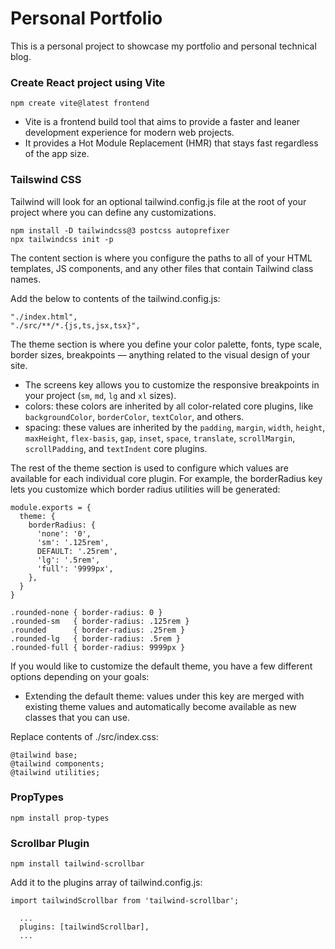 # Personal Portfolio
This is a personal project to showcase my portfolio and personal technical blog.

### Create React project using Vite

```
npm create vite@latest frontend
```

- Vite is a frontend build tool that aims to provide a faster and leaner development experience for modern web projects.
- It provides a Hot Module Replacement (HMR) that stays fast regardless of the app size.

### Tailswind CSS

Tailwind will look for an optional tailwind.config.js file at the root of your project where you can define any customizations.

```
npm install -D tailwindcss@3 postcss autoprefixer
npx tailwindcss init -p
```

The content section is where you configure the paths to all of your HTML templates, JS components, and any other files that contain Tailwind class names.

Add the below to contents of the tailwind.config.js:
```
"./index.html",
"./src/**/*.{js,ts,jsx,tsx}",
```

The theme section is where you define your color palette, fonts, type scale, border sizes, breakpoints — anything related to the visual design of your site.
- The screens key allows you to customize the responsive breakpoints in your project (`sm`, `md`, `lg` and `xl` sizes).
- colors: these colors are inherited by all color-related core plugins, like `backgroundColor`, `borderColor`, `textColor`, and others.
- spacing: these values are inherited by the `padding`, `margin`, `width`, `height`, `maxHeight`, `flex-basis`, `gap`, `inset`, `space`, `translate`, `scrollMargin`, `scrollPadding`, and `textIndent` core plugins.

The rest of the theme section is used to configure which values are available for each individual core plugin. For example, the borderRadius key lets you customize which border radius utilities will be generated:
```
module.exports = {
  theme: {
    borderRadius: {
      'none': '0',
      'sm': '.125rem',
      DEFAULT: '.25rem',
      'lg': '.5rem',
      'full': '9999px',
    },
  }
}

.rounded-none { border-radius: 0 }
.rounded-sm   { border-radius: .125rem }
.rounded      { border-radius: .25rem }
.rounded-lg   { border-radius: .5rem }
.rounded-full { border-radius: 9999px }
```

If you would like to customize the default theme, you have a few different options depending on your goals:
- Extending the default theme: values under this key are merged with existing theme values and automatically become available as new classes that you can use.



Replace contents of ./src/index.css:
```
@tailwind base;
@tailwind components;
@tailwind utilities;
```

### PropTypes
```
npm install prop-types
```

### Scrollbar Plugin
```
npm install tailwind-scrollbar
```

Add it to the plugins array of tailwind.config.js:
```
import tailwindScrollbar from 'tailwind-scrollbar';

  ...
  plugins: [tailwindScrollbar],
  ...

```